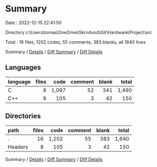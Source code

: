# Summary

Date : 2022-12-15 22:41:50

Directory c:\\Users\\tomas\\OneDrive\\Skrivbord\\Git\\Hardware\\Project\\src

Total : 16 files,  1202 codes, 55 comments, 383 blanks, all 1640 lines

Summary / [Details](details.md) / [Diff Summary](diff.md) / [Diff Details](diff-details.md)

## Languages
| language | files | code | comment | blank | total |
| :--- | ---: | ---: | ---: | ---: | ---: |
| C | 8 | 1,097 | 52 | 341 | 1,490 |
| C++ | 8 | 105 | 3 | 42 | 150 |

## Directories
| path | files | code | comment | blank | total |
| :--- | ---: | ---: | ---: | ---: | ---: |
| . | 16 | 1,202 | 55 | 383 | 1,640 |
| Headers | 8 | 105 | 3 | 42 | 150 |

Summary / [Details](details.md) / [Diff Summary](diff.md) / [Diff Details](diff-details.md)